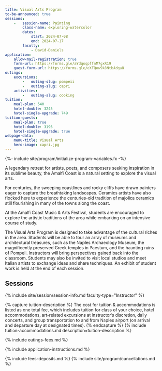 ```yaml
---
title: Visual Arts Program
to-be-announced: true
sessions:
    -   session-name: Painting
        class-name: exploring-watercolor
        dates:
            start: 2024-07-08
            end: 2024-07-17
        faculty:
            - David-Daniels
application:
    allow-mail-registration: true
    form-url: https://forms.gle/aYdqoqpffnM7gxR19
    guest-form-url: https://forms.gle/eXFQow9k8NtbAdga8
outings:
    excursions:
        -   outing-slug: pompeii
        -   outing-slug: capri
    activities:
        -   outing-slug: cooking
tuition:
    meal-plan: 540
    hotel-double: 3245
    hotel-single-upgrade: 749
tuition-guests:
    meal-plan: true
    hotel-double: 3195
    hotel-single-upgrade: true
webpage-data:
    menu-title: Visual Arts
    hero-image: capri.jpg
---
```

{%- include site/program/initialize-program-variables.fx -%}

<section class="standard-block" markdown="1">

A legendary retreat for artists, poets, and composers seeking inspiration in its sublime beauty, the Amalfi Coast is a natural setting to explore the visual arts.

For centuries, the sweeping coastlines and rocky cliffs have drawn painters eager to capture the breathtaking landscapes. Ceramics artists have also flocked here to experience the centuries-old tradition of majolica ceramics still flourishing in many
of the towns along the coast.

At the Amalfi Coast Music & Arts Festival, students are encouraged to explore the artistic traditions of the area while embarking on an intensive course of study.

The Visual Arts Program is designed to take advantage of the cultural riches in the area. Students will be able to tour an array of museums and architectural treasures, such as the Naples Archaeology Museum, the magnificently preserved Greek temples in Paestum, and the haunting ruins of Pompeii. Instructors will bring perspectives gained back into the classroom. Students may also be invited to visit local studios and meet Italian artists to exchange ideas and share techniques. An exhibit of student work is held at the end of each session.

## Sessions

{% include site/session/session-info.md faculty-type="Instructor" %}

{% capture tuition-description %}
The cost for tuition & accommodations is listed as one total fee, which includes tuition for class of your choice, hotel accommodations, art-related excursions at instructor’s discretion, daily concerts, and group transportation to and from Naples airport (on arrival and departure day at designated times).
{% endcapture %}
{% include tuition-accommodations.md description=tuition-description %}

{% include outings-fees.md %}

{% include application-instructions.md %}

{% include fees-deposits.md %}
{% include site/program/cancellations.md %}

</section>